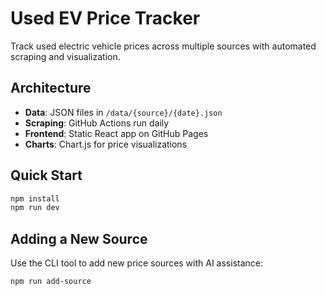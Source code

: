 # Used EV Price Tracker

Track used electric vehicle prices across multiple sources with automated scraping and visualization.

## Architecture

- **Data**: JSON files in `/data/{source}/{date}.json`
- **Scraping**: GitHub Actions run daily
- **Frontend**: Static React app on GitHub Pages
- **Charts**: Chart.js for price visualizations

## Quick Start

```bash
npm install
npm run dev
```

## Adding a New Source

Use the CLI tool to add new price sources with AI assistance:

```bash
npm run add-source
```
